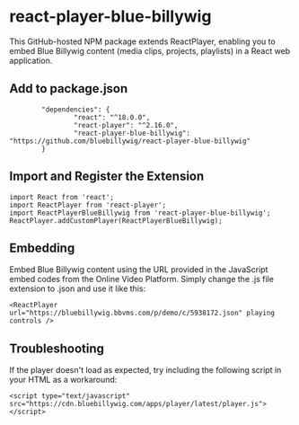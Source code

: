 # react-player-blue-billywig

This GitHub-hosted NPM package extends ReactPlayer, enabling you to embed Blue Billywig content (media clips, projects, playlists) in a React web application.

## Add to package.json
```
        "dependencies": {
                "react": "^18.0.0",
                "react-player": "^2.16.0",
                "react-player-blue-billywig": "https://github.com/bluebillywig/react-player-blue-billywig"
        }
```

## Import and Register the Extension
```
import React from 'react';
import ReactPlayer from 'react-player';
import ReactPlayerBlueBillywig from 'react-player-blue-billywig';
ReactPlayer.addCustomPlayer(ReactPlayerBlueBillywig);
```

## Embedding
Embed Blue Billywig content using the URL provided in the JavaScript embed codes from the Online Video Platform. Simply change the .js file extension to .json and use it like this:
```
<ReactPlayer url="https://bluebillywig.bbvms.com/p/demo/c/5938172.json" playing controls />
```

## Troubleshooting
If the player doesn't load as expected, try including the following script in your HTML as a workaround:
```
<script type="text/javascript" src="https://cdn.bluebillywig.com/apps/player/latest/player.js"></script>
```
